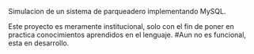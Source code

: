 Simulacion de un sistema de parqueadero implementando MySQL.

Este proyecto es meramente institucional, solo con el fin de poner en practica conocimientos aprendidos en el lenguaje.
#Aun no es funcional, esta en desarrollo.
